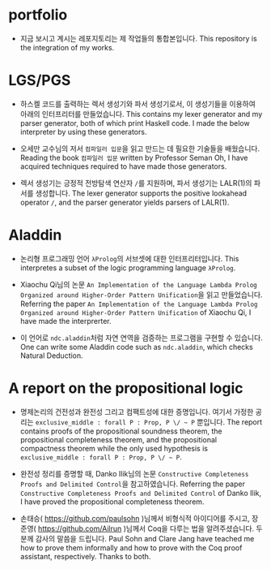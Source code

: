 # portfolio

- 지금 보시고 계시는 레포지토리는 제 작업들의 통합본입니다. This repository is the integration of my works.

# LGS/PGS

- 하스켈 코드를 출력하는 렉서 생성기와 파서 생성기로서, 이 생성기들을 이용하여 아래의 인터프리터를 만들었습니다. This contains my lexer generator and my parser generator, both of which print Haskell code. I made the below interpreter by using these generators.

- 오세만 교수님의 저서 `컴파일러 입문`을 읽고 만드는 데 필요한 기술들을 배웠습니다. Reading the book `컴파일러 입문` written by Professor Seman Oh, I have acquired techniques required to have made those generators.

- 렉서 생성기는 긍정적 전방탐색 연산자 `/`를 지원하며, 파서 생성기는 LALR(1)의 파서를 생성합니다. The lexer generator supports the positive lookahead operator `/`, and the parser generator yields parsers of LALR(1).

# Aladdin

- 논리형 프로그래밍 언어 `λProlog`의 서브셋에 대한 인터프리터입니다. This interpretes a subset of the logic programming language `λProlog`.

- Xiaochu Qi님의 논문 `An Implementation of the Language Lambda Prolog Organized around Higher-Order Pattern Unification`을 읽고 만들었습니다. Referring the paper `An Implementation of the Language Lambda Prolog Organized around Higher-Order Pattern Unification` of Xiaochu Qi, I have made the interprerter.

- 이 언어로 `ndc.aladdin`처럼 자연 연역을 검증하는 프로그램을 구현할 수 있습니다. One can write some Aladdin code such as `ndc.aladdin`, which checks Natural Deduction.

# A report on the propositional logic

- 명제논리의 건전성과 완전성 그리고 컴팩트성에 대한 증명입니다. 여기서 가정한 공리는 `exclusive_middle : forall P : Prop, P \/ ~ P` 뿐입니다. The report contains proofs of the propositional soundness theorem, the propositional completeness theorem, and the propositional compactness theorem while the only used hypothesis is `exclusive_middle : forall P : Prop, P \/ ~ P`.

- 완전성 정리를 증명할 때, Danko Ilik님의 논문 `Constructive Completeness Proofs and Delimited Control`을 참고하였습니다. Referring the paper `Constructive Completeness Proofs and Delimited Control` of Danko Ilik, I have proved the propositional completeness theorem.

- 손태승( https://github.com/paulsohn )님께서 비형식적 아이디어를 주시고, 장준영( https://github.com/Ailrun )님께서 Coq을 다루는 법을 알려주셨습니다. 두 분께 감사의 말씀을 드립니다. Paul Sohn and Clare Jang have teached me how to prove them informally and how to prove with the Coq proof assistant, respectively. Thanks to both.
